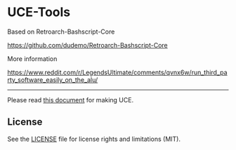# UCE-Tools

Based on Retroarch-Bashscript-Core

https://github.com/dudemo/Retroarch-Bashscript-Core

More information

https://www.reddit.com/r/LegendsUltimate/comments/qvnx6w/run_third_party_software_easily_on_the_alu/

---

Please read [this document](How%20to%20Making%20Standalone%20Flycast%20UCE.md) for making UCE.

## License

See the [LICENSE](LICENSE.md) file for license rights and limitations (MIT).
